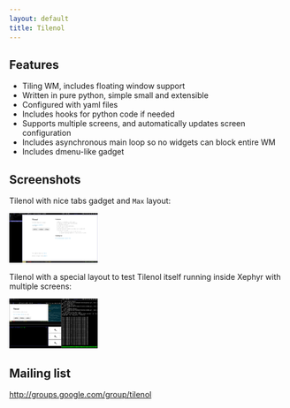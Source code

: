 ```yaml
---
layout: default
title: Tilenol
---
```


## Features

* Tiling WM, includes floating window support
* Written in pure python, simple small and extensible
* Configured with yaml files
* Includes hooks for python code if needed
* Supports multiple screens, and automatically updates screen configuration
* Includes asynchronous main loop so no widgets can block entire WM
* Includes dmenu-like gadget

## Screenshots

Tilenol with nice tabs gadget and `Max` layout:

[ ![Tilenol with tabs](thumb/tilenol-tabs.png) ](images/tilenol-tabs.png)


Tilenol with a special layout to test Tilenol itself running inside Xephyr
with multiple screens:

[ ![Tilenol inside Tilenol](thumb/tilenol-inside.png) ](images/tilenol-inside.png)


## Mailing list

http://groups.google.com/group/tilenol


